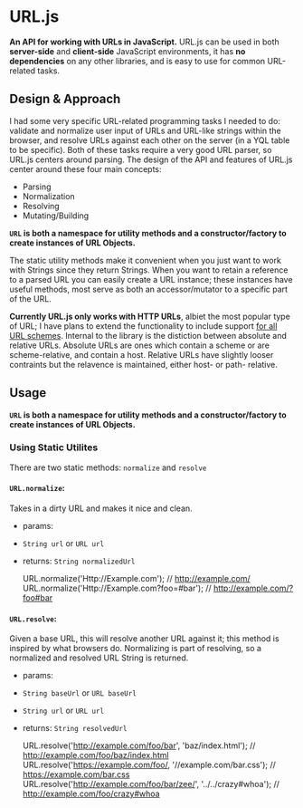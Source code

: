 URL.js
======

**An API for working with URLs in JavaScript.**
URL.js can be used in both **server-side** and **client-side** JavaScript environments,
it has **no dependencies** on any other libraries, and is easy to use for common URL-related tasks.

Design & Approach
-----------------

I had some very specific URL-related programming tasks I needed to do:
validate and normalize user input of URLs and URL-like strings within the browser,
and resolve URLs against each other on the server (in a YQL table to be specific).
Both of these tasks require a very good URL parser, so URL.js centers around parsing.
The design of the API and features of URL.js center around these four main concepts:

* Parsing
* Normalization
* Resolving
* Mutating/Building

**`URL` is both a namespace for utility methods and a constructor/factory to create instances of URL Objects.**

The static utility methods make it convenient when you just want to work with Strings since they return Strings.
When you want to retain a reference to a parsed URL you can easily create a URL instance;
these instances have useful methods, most serve as both an accessor/mutator to a specific part of the URL.

**Currently URL.js only works with HTTP URLs**, albiet the most popular type of URL; 
I have plans to extend the functionality to include support [for all URL schemes](http://www.w3.org/Addressing/URL/url-spec.txt).
Internal to the library is the distiction between absolute and relative URLs.
Absolute URLs are ones which contain a scheme or are scheme-relative, and contain a host.
Relative URLs have slightly looser contraints but the relavence is maintained, either host- or path- relative.

Usage
-----

**`URL` is both a namespace for utility methods and a constructor/factory to create instances of URL Objects.**

### Using Static Utilites

There are two static methods: `normalize` and `resolve`

#### **`URL.normalize`**:

Takes in a dirty URL and makes it nice and clean.

* params:
 * `String url` or `URL url`
* returns: `String normalizedUrl`

	URL.normalize('Http://Example.com');			// http://example.com/
	URL.normalize('Http://Example.com?foo=#bar');	// http://example.com/?foo#bar

#### **`URL.resolve`**:

Given a base URL, this will resolve another URL against it; this method is inspired by what browsers do.
Normalizing is part of resolving, so a normalized and resolved URL String is returned.

* params:
 * `String baseUrl` or `URL baseUrl`
 * `String url` or `URL url`
* returns: `String resolvedUrl`

	URL.resolve('http://example.com/foo/bar', 'baz/index.html');		// http://example.com/foo/baz/index.html
	URL.resolve('https://example.com/foo/, '//example.com/bar.css');	// https://example.com/bar.css
	URL.resolve('http://example.com/foo/bar/zee/', '../../crazy#whoa');	// http://example.com/foo/crazy#whoa
